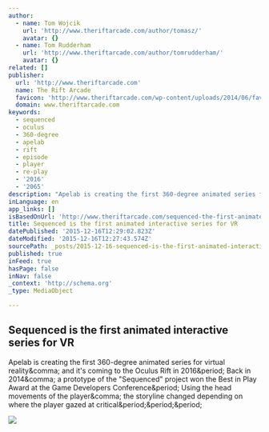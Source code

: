 ```yaml
---
author:
  - name: Tom Wojcik
    url: 'http://www.theriftarcade.com/author/tomasz/'
    avatar: {}
  - name: Tom Rudderham
    url: 'http://www.theriftarcade.com/author/tomrudderham/'
    avatar: {}
related: []
publisher:
  url: 'http://www.theriftarcade.com'
  name: The Rift Arcade
  favicon: 'http://www.theriftarcade.com/wp-content/uploads/2014/06/favicon.png'
  domain: www.theriftarcade.com
keywords:
  - sequenced
  - oculus
  - 360-degree
  - apelab
  - rift
  - episode
  - player
  - re-play
  - '2016'
  - '2065'
description: "Apelab is creating the first 360-degree animated series for virtual reality, and it's coming to the Oculus Rift in 2016. Back in 2014, a prototype of the \"Sequenced\" project won the Best in Play Award at the Game Developers Conference. Using the head movements of the player, the storyline changed depending on where the player gazed at critical..."
inLanguage: en
app_links: []
isBasedOnUrl: 'http://www.theriftarcade.com/sequenced-the-first-animated-interactive-series-on-360-for-vr/'
title: Sequenced is the first animated interactive series for VR
datePublished: '2015-12-16T12:29:02.823Z'
dateModified: '2015-12-16T12:27:43.574Z'
sourcePath: _posts/2015-12-16-sequenced-is-the-first-animated-interactive-series-for-vr.md
published: true
inFeed: true
hasPage: false
inNav: false
_context: 'http://schema.org'
_type: MediaObject

---
```

<article style=""><h1>Sequenced is the first animated interactive series for VR</h1><p>Apelab is creating the first 360-degree animated series for virtual reality&amp;comma; and it's coming to the Oculus Rift in 2016&amp;period; Back in 2014&amp;comma; a prototype of the "Sequenced" project won the Best in Play Award at the Game Developers Conference&amp;period; Using the head movements of the player&amp;comma; the storyline changed depending on where the player gazed at critical&amp;period;&amp;period;&amp;period;</p><img src="http://www.theriftarcade.com/wp-content/uploads/2015/12/Sequenced-Oculus-Rift-game-3.jpg" /></article>